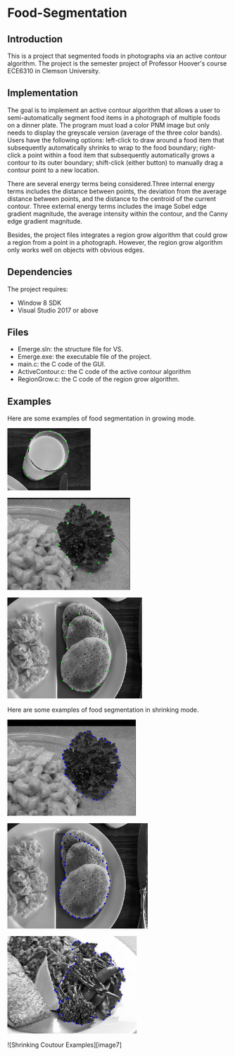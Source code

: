 # Food-Segmentation
## Introduction

This is a project that segmented foods in photographs via an active contour algorithm. The project is the semester project of Professor Hoover's course ECE6310
in Clemson University.

[//]: # (Image References)
[image1]: ./examples/Grow1.png
[image2]: ./examples/Grow2.png
[image3]: ./examples/Grow3.png
[image4]: ./examples/Shrink1.png
[image5]: ./examples/Shrink2.png
[image6]: ./examples/Shrink3.png
[image6]: ./examples/Shrink4.png

## Implementation ##
The goal is to implement an active contour algorithm that allows a user to semi-automatically segment food items in a photograph of multiple foods on a dinner plate.
The program must load a color PNM image but only needs to display the greyscale version (average of the three color bands). Users have
the following options: left-click to draw around a food item that subsequently automatically shrinks to wrap to the food boundary; right-click a point within a food item that subsequently
automatically grows a contour to its outer boundary; shift-click (either button) to manually drag a contour point to a new location.

There are several energy terms being considered.Three internal energy terms includes the distance between points, the deviation from the average distance between points, and
the distance to the centroid of the current contour. Three external energy terms includes the image Sobel edge gradient magnitude, the average intensity within the contour, and the
Canny edge gradient magnitude.

Besides, the project files integrates a region grow algorithm that could grow a region from a point in a photograph. However, the region grow algorithm only 
works well on objects with obvious edges.

## Dependencies
The project requires:
* Window 8 SDK
* Visual Studio 2017 or above

## Files
* Emerge.sln: the structure file for VS.
* Emerge.exe: the executable file of the project.
* main.c: the C code of the GUI.
* ActiveContour.c: the C code of the active contour algorithm
* RegionGrow.c: the C code of the region grow algorithm.

## Examples
Here are some examples of food segmentation in growing mode.

![Growing Coutour Examples][image1]

![Growing Coutour Examples][image2]

![Growing Coutour Examples][image3]

Here are some examples of food segmentation in shrinking mode.


![Shrinking Coutour Examples][image4]

![Shrinking Coutour Examples][image5]

![Shrinking Coutour Examples][image6]

![Shrinking Coutour Examples][image7]
